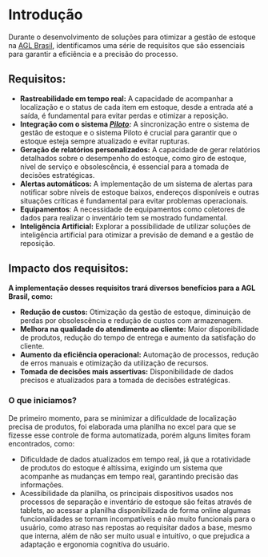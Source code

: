 # Introdução

Durante o desenvolvimento de soluções para otimizar a gestão de estoque na [AGL Brasil](https://www.aglbrasil.com/), identificamos uma série de requisitos que são essenciais para garantir a eficiência e a precisão do processo.

## Requisitos:

* **Rastreabilidade em tempo real:** A capacidade de acompanhar a localização e o status de cada item em estoque, desde a entrada até a saída, é fundamental para evitar perdas e otimizar a reposição.
* **Integração com o sistema *[Piloto](https://performancei.com.br/):*** A sincronização entre o sistema de gestão de estoque e o sistema Piloto é crucial para garantir que o estoque esteja sempre atualizado e evitar rupturas.
* **Geração de relatórios personalizados:** A capacidade de gerar relatórios detalhados sobre o desempenho do estoque, como giro de estoque, nível de serviço e obsolescência, é essencial para a tomada de decisões estratégicas.
* **Alertas automáticos:** A implementação de um sistema de alertas para notificar sobre níveis de estoque baixos, endereços disponíveis e outras situações críticas é fundamental para evitar problemas operacionais.
* **Equipamentos**: A necessidade de equipamentos como coletores de dados para realizar o inventário tem se mostrado fundamental.
* **Inteligência Artificial:** Explorar a possibilidade de utilizar soluções de inteligência artificial para otimizar a previsão de demand e a gestão de reposição.

## Impacto dos requisitos:

**A implementação desses requisitos trará diversos benefícios para a AGL Brasil, como:**

* **Redução de custos:** Otimização da gestão de estoque, diminuição de perdas por obsolescência e redução de custos com armazenagem.
* **Melhora na qualidade do atendimento ao cliente:** Maior disponibilidade de produtos, redução do tempo de entrega e aumento da satisfação do cliente.
* **Aumento da eficiência operacional:** Automação de processos, redução de erros manuais e otimização da utilização de recursos.
* **Tomada de decisões mais assertivas:** Disponibilidade de dados precisos e atualizados para a tomada de decisões estratégicas.

### O que iniciamos?

De primeiro momento, para se minimizar a dificuldade de localização precisa de produtos, foi elaborada uma planilha no excel para que se fizesse esse controle de forma automatizada, porém alguns limites foram encontrados, como:

* Dificuldade de dados atualizados em tempo real, já que a rotatividade de produtos do estoque é altíssima, exigindo um sistema que acompanhe as mudanças em tempo real, garantindo  precisão das informações.
* Acessibilidade da planilha, os principais dispositivos usados nos processos de separação e inventário de estoque são feitas através de tablets, ao acessar a planilha disponibilizada de forma online algumas funcionalidades se tornam incompatíveis e não muito funcionais para o usuário, como atraso nas repostas ao requisitar dados a base, mesmo que interna, além de não ser muito usual e intuitívo, o que prejudica a adaptação e ergonomia cognitíva do usuário. 


